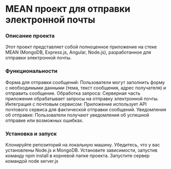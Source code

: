 <h1>MEAN проект для отправки электронной почты</h1>

<h3>Описание проекта</h3>
Этот проект представляет собой полноценное приложение на стеке MEAN (MongoDB, Express.js, Angular, Node.js), разработанное для отправки электронной почты.

<h3>Функциональности</h3>
Форма для отправки сообщений: Пользователи могут заполнить форму с необходимыми данными (тема, текст сообщения, адрес получателя) и отправить сообщение.
Обработка запроса: Серверная часть приложения обрабатывает запросы на отправку электронной почты.
Интеграция с почтовым сервисом: Приложение использует API почтового сервиса для фактической отправки сообщений.
Уведомления об отправке: Пользователи получают уведомления об успешной отправке или возможных ошибках.
<h3>Установка и запуск</h3>
Клонируйте репозиторий на локальную машину.
Убедитесь, что у вас установлены Node.js и MongoDB.
Установите зависимости, запустив команду npm install в корневой папке проекта.
Запустите сервер командой node server.js
